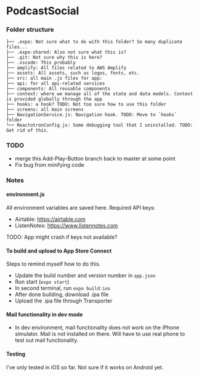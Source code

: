 # PodcastSocial

### Folder structure

```
├── .expo: Not sure what to do with this folder? So many duplicate files...
├── .expo-shared: Also not sure what this is?
├── .git: Not sure why this is here?
├── .vscode: This probably
├── amplify: All files related to AWS Amplify
├── assets: All assets, such as logos, fonts, etc.
├── src: all main .js files for app:
├── api: for all api-related services
├── components: All reusable components
├── context: where we manage all of the state and data models. Context is provided globally through the app
├── hooks: a hook? TODO: Not too sure how to use this folder
├── screens: all main screens
├── NavigationService.js: Navigation hook. TODO: Move to `hooks` folder
└── ReactotronConfig.js: Some debugging tool that I uninstalled. TODO: Get rid of this.
```

### TODO

- merge this Add-Play-Button branch back to master at some point
- Fix bug from minifying code

### Notes

#### environment.js

All environment variables are saved here.
Required API keys:

- Airtable: https://airtable.com
- ListenNotes: https://www.listennotes.com

TODO: App might crash if keys not available?

#### To build and upload to App Store Connect

Steps to remind myself how to do this.

- Update the build number and version number in `app.json`
- Run start (`expo start`)
- In second terminal, run `expo build:ios`
- After done building, download .ipa file
- Upload the .ipa file through Transporter

#### Mail functionality in dev mode

- In dev environment, mail functionality does not work on the iPhone simulator. Mail is not installed on there. Will have to use real phone to test out mail functionality.

#### Testing

I've only tested in iOS so far. Not sure if it works on Android yet.
